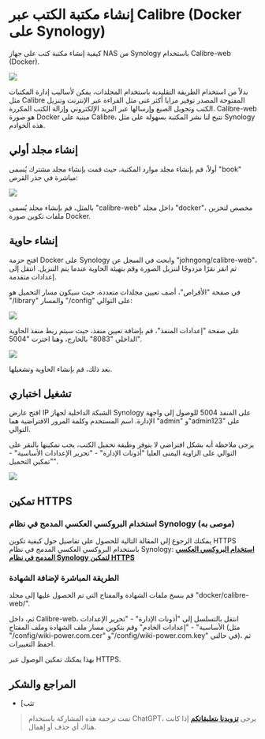 # إنشاء مكتبة الكتب عبر Calibre (Docker على Synology)

كيفية إنشاء مكتبة كتب على جهاز NAS من Synology باستخدام Calibre-web (Docker).

![](https://img.wiki-power.com/d/wiki-media/img/20210429125418.png)

بدلاً من استخدام الطريقة التقليدية باستخدام المجلدات، يمكن لأساليب إدارة المكتبات مثل Calibre المفتوحة المصدر توفير مزايا أكثر غنى مثل القراءة عبر الإنترنت وتنزيل الكتب وتحويل الصيغ وإرسالها عبر البريد الإلكتروني وإزالة الكتب المكررة. Calibre-web هو صورة Docker مبنية على Calibre، تتيح لنا نشر المكتبة بسهولة على مثل Synology هذه الخوادم.

## إنشاء مجلد أولي

أولاً، قم بإنشاء مجلد موارد المكتبة، حيث قمت بإنشاء مجلد مشترك يُسمى "book" مباشرة في جذر القرص:

![](https://img.wiki-power.com/d/wiki-media/img/20210429214028.png)

بالمثل، قم بإنشاء مجلد يُسمى "calibre-web" داخل مجلد "docker"، مخصص لتخزين ملفات تكوين صورة Docker.

## إنشاء حاوية

افتح حزمة Docker على Synology وابحث في السجل عن "johngong/calibre-web"، ثم انقر نقرًا مزدوجًا لتنزيل الصورة وقم بتهيئة الحاوية عندما يتم التنزيل. انتقل إلى إعدادات متقدمة.

في صفحة "الأقراص"، أضف تعيين مجلدات متعددة، حيث سيكون مسار التحميل هو "/library" والمسار "/config" على التوالي:

![](https://img.wiki-power.com/d/wiki-media/img/20210429214908.png)

على صفحة "إعدادات المنفذ"، قم بإضافة تعيين منفذ، حيث سيتم ربط منفذ الحاوية الداخلي "8083" بالخارج، وهنا اخترت "5004".

![](https://img.wiki-power.com/d/wiki-media/img/20210429215121.png)

بعد ذلك، قم بإنشاء الحاوية وتشغيلها.

## تشغيل اختباري

افتح عارض IP الشبكة الداخلية لجهاز Synology على المنفذ 5004 للوصول إلى واجهة الإدارة. اسم المستخدم وكلمة المرور الافتراضية هما "admin" و"admin123" على التوالي.

يرجى ملاحظة أنه بشكل افتراضي لا يتوفر وظيفة تحميل الكتب، يجب تمكينها بالنقر على التوالي على الزاوية اليمنى العليا "أذونات الإدارة" - "تحرير الإعدادات الأساسية" - "تمكين التحميل".

![](https://img.wiki-power.com/d/wiki-media/img/20210429215628.png)

## تمكين HTTPS

### استخدام البروكسي العكسي المدمج في نظام Synology (موصى به)

يمكنك الرجوع إلى المقالة التالية للحصول على تفاصيل حول كيفية تكوين HTTPS باستخدام البروكسي العكسي المدمج في نظام Synology: [**استخدام البروكسي العكسي المدمج في نظام Synology لتمكين HTTPS**](https://wiki-power.com/%E7%94%A8%E7%BE%A4%E6%99%96%E8%87%AA%E5%B8%A6%E5%8F%8D%E5%90%91%E4%BB%A3%E7%90%86%E5%AE%9E%E7%8E%B0HTTPS%E8%AE%BF%E9%97%AE)

### الطريقة المباشرة لإضافة الشهادة

قم بنسخ ملفات الشهادة والمفتاح التي تم الحصول عليها إلى مجلد "docker/calibre-web/".

ثم، داخل Calibre-web، انتقل بالتسلسل إلى "أذونات الإدارة" - "تحرير الإعدادات الأساسية" - "إعدادات الخادم" وقم بتكوين مسار ملف الشهادة وملف المفتاح (مثل "/config/wiki-power.com.cer" و"/config/wiki-power.com.key" في حالتي)، ثم احفظ التغييرات.

بهذا يمكنك تمكين الوصول عبر HTTPS.

## المراجع والشكر

- [تثب

> تمت ترجمة هذه المشاركة باستخدام ChatGPT، يرجى [**تزويدنا بتعليقاتكم**](https://github.com/linyuxuanlin/Wiki_MkDocs/issues/new) إذا كانت هناك أي حذف أو إهمال.